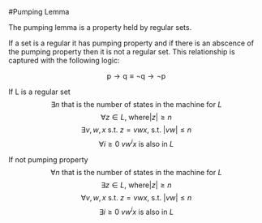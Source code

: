  #Pumping Lemma
 
 The pumping lemma is a property held by regular sets.
 
 If a set is a regular it has pumping property and if there is an abscence of the pumping property then it is not a regular set. This relationship is captured with the following logic:
 
 $$
\mbox{p} \rightarrow \mbox{q} \equiv \neg \mbox{q} \rightarrow \neg \mbox{p}
$$

If L is a regular set
$$\exists {n} \mbox{ that is the number of states in the machine for } L$$
$$\forall z \in L \mbox{, where} \left| {z} \right| \geq n$$
$$\exists {v,w,x} \mbox{ s.t. } z = vwx \mbox{, s.t. } \left| {vw} \right| \leq n$$
$$\forall {i \geq 0} \mbox{ } vw^{i}x \mbox{ is also in } L$$

If not pumping property
$$\forall {n} \mbox{ that is the number of states in the machine for } L$$
$$\exists z \in L \mbox{, where} \left| {z} \right| \geq n$$
$$\forall {v,w,x} \mbox{ s.t. } z = vwx \mbox{, s.t. } \left| {vw} \right| \leq n$$
$$\exists {i \geq 0} \mbox{ } vw^{i}x \mbox{ is also in } L$$

